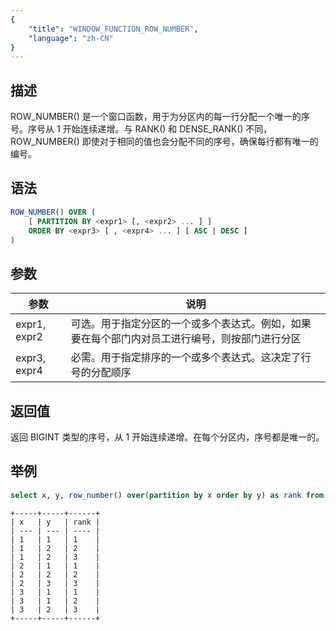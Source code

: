 ```yaml
---
{
    "title": "WINDOW_FUNCTION_ROW_NUMBER",
    "language": "zh-CN"
}
---
```


<!--  Licensed to the Apache Software Foundation (ASF) under one or more contributor license agreements.  See the NOTICE file distributed with this work for additional information regarding copyright ownership.  The ASF licenses this file to you under the Apache License, Version 2.0 (the "License"); you may not use this file except in compliance with the License.  You may obtain a copy of the License at

  http://www.apache.org/licenses/LICENSE-2.0

Unless required by applicable law or agreed to in writing, software distributed under the License is distributed on an "AS IS" BASIS, WITHOUT WARRANTIES OR CONDITIONS OF ANY KIND, either express or implied.  See the License for the specific language governing permissions and limitations under the License. -->

## 描述

ROW_NUMBER() 是一个窗口函数，用于为分区内的每一行分配一个唯一的序号。序号从 1 开始连续递增。与 RANK() 和 DENSE_RANK() 不同，ROW_NUMBER() 即使对于相同的值也会分配不同的序号，确保每行都有唯一的编号。

## 语法

```sql
ROW_NUMBER() OVER ( 
    [ PARTITION BY <expr1> [, <expr2> ... ] ]
    ORDER BY <expr3> [ , <expr4> ... ] [ ASC | DESC ]
)
```

## 参数
| 参数         | 说明                                                                                           |
| ------------ | ---------------------------------------------------------------------------------------------- |
| expr1, expr2 | 可选。用于指定分区的一个或多个表达式。例如，如果要在每个部门内对员工进行编号，则按部门进行分区 |
| expr3, expr4 | 必需。用于指定排序的一个或多个表达式。这决定了行号的分配顺序                                   |

## 返回值

返回 BIGINT 类型的序号，从 1 开始连续递增。在每个分区内，序号都是唯一的。

## 举例

```sql
select x, y, row_number() over(partition by x order by y) as rank from int_t;
```

```text
+-----+-----+------+
| x   | y   | rank |
| --- | --- | ---- |
| 1   | 1   | 1    |
| 1   | 2   | 2    |
| 1   | 2   | 3    |
| 2   | 1   | 1    |
| 2   | 2   | 2    |
| 2   | 3   | 3    |
| 3   | 1   | 1    |
| 3   | 1   | 2    |
| 3   | 2   | 3    |
+-----+-----+------+
```
